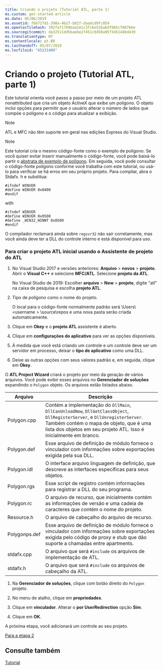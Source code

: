 ```yaml
---
title: Criando o projeto (Tutorial ATL, parte 1)
ms.custom: get-started-article
ms.date: 05/06/2019
ms.assetid: f6b727d1-390a-4b27-b82f-daadcd9fc059
ms.openlocfilehash: 292faf1769baa2e1c3fc6e52ba6df065cf08766e
ms.sourcegitcommit: da32511dd5baebe27451c0458a95f345144bd439
ms.translationtype: HT
ms.contentlocale: pt-BR
ms.lasthandoff: 05/07/2019
ms.locfileid: "65221409"
---
```

# <a name="creating-the-project-atl-tutorial-part-1"></a>Criando o projeto (Tutorial ATL, parte 1)

Este tutorial orienta você passo a passo por meio de um projeto ATL nonattributed que cria um objeto ActiveX que exibe um polígono. O objeto inclui opções para permitir que o usuário alterar o número de lados que compõe o polígono e o código para atualizar a exibição.

> [!NOTE]
> ATL e MFC não têm suporte em geral nas edições Express do Visual Studio.

> [!NOTE]
> Este tutorial cria o mesmo código-fonte como o exemplo de polígono. Se você quiser evitar inserir manualmente o código-fonte, você pode baixá-lo partir o [abstrata de exemplo de polígono](https://github.com/Microsoft/VCSamples/tree/master/VC2008Samples/ATL/Controls/Polygon). Em seguida, você pode consultar o código-fonte polígono conforme você trabalha com este tutorial, ou usá-lo para verificar se há erros em seu próprio projeto.
> Para compilar, abra o Stdafx. h e substitua:
> ```
> #ifndef WINVER
> #define WINVER 0x0400
> #endif
> ```
> with
> ```
> #ifndef WINVER
> #define WINVER 0x0500
> #define _WIN32_WINNT 0x0500
> #endif
> ```
> O compilador reclamará ainda sobre `regsvr32` não sair corretamente, mas você ainda deve ter a DLL do controle interno e está disponível para uso.

### <a name="to-create-the-initial-atl-project-using-the-atl-project-wizard"></a>Para criar o projeto ATL inicial usando o Assistente de projeto do ATL

1. No Visual Studio 2017 e versões anteriores: **Arquivo** > **novos** > **projeto**. Abrir o **Visual C++**  e selecione **MFC/ATL**. Selecione **projeto da ATL**.

   No Visual Studio de 2019: Escolher **arquivo** > **New** > **projeto**, digite "atl" na caixa de pesquisa e escolha **projeto ATL**.

1. Tipo de *polígono* como o nome do projeto.

    O local para o código-fonte normalmente padrão será \Users\\\<username > \source\repos e uma nova pasta serão criada automaticamente.

1. Clique em **Okey** e o **projeto ATL** assistente é aberto.

1. Clique em **configurações do aplicativo** para ver as opções disponíveis.

1. À medida que você está criando um controle e um controle deve ser um servidor em processo, deixar o **tipo de aplicativo** como uma DLL.

1. Deixe as outras opções com seus valores padrão e, em seguida, clique em **Okey**.

O **ATL Project Wizard** criará o projeto por meio da geração de vários arquivos. Você pode exibir esses arquivos no **Gerenciador de soluções** expandindo o `Polygon` objeto. Os arquivos estão listados abaixo.

|Arquivo|Descrição|
|----------|-----------------|
|Polygon.cpp|Contém a implementação do `DllMain`, `DllCanUnloadNow`, `DllGetClassObject`, `DllRegisterServer`, e `DllUnregisterServer`. Também contém o mapa de objeto, que é uma lista dos objetos em seu projeto ATL. Isso é inicialmente em branco.|
|Polygon.def|Esse arquivo de definição de módulo fornece o vinculador com informações sobre exportações exigida pela sua DLL.|
|Polygon.idl|O interface arquivo linguagem de definição, que descreve as interfaces específicas para seus objetos.|
|Polygon.rgs|Esse script de registro contém informações para registrar a DLL do seu programa.|
|Polygon.rc|O arquivo de recurso, que inicialmente contém as informações de versão e uma cadeia de caracteres que contém o nome do projeto.|
|Resource.h|O arquivo de cabeçalho do arquivo de recurso.|
|Polygonps.def|Esse arquivo de definição de módulo fornece o vinculador com informações sobre exportações exigida pelo código de proxy e stub que dão suporte a chamadas entre apartments.|
|stdafx.cpp|O arquivo que será `#include` os arquivos de implementação de ATL.|
|stdafx.h|O arquivo que será `#include` os arquivos de cabeçalho da ATL.|

1. Na **Gerenciador de soluções**, clique com botão direito do `Polygon` projeto.

1. No menu de atalho, clique em **propriedades**.

1. Clique em **vinculador**. Alterar o **por UserRedirection** opção **Sim**.

1. Clique em **OK**.

A próxima etapa, você adicionará um controle ao seu projeto.

[Para a etapa 2](../atl/adding-a-control-atl-tutorial-part-2.md)

## <a name="see-also"></a>Consulte também

[Tutorial](../atl/active-template-library-atl-tutorial.md)
